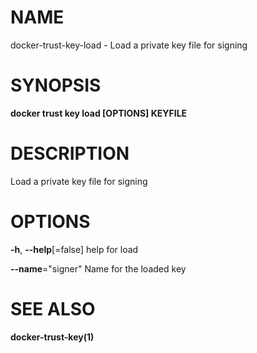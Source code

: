 # NAME

docker-trust-key-load - Load a private key file for signing

# SYNOPSIS

**docker trust key load \[OPTIONS\] KEYFILE**

# DESCRIPTION

Load a private key file for signing

# OPTIONS

**-h**, **--help**\[=false\] help for load

**--name**="signer" Name for the loaded key

# SEE ALSO

**docker-trust-key(1)**
